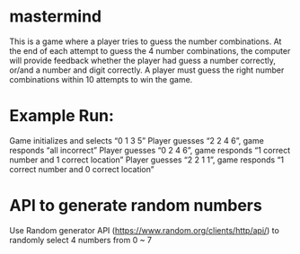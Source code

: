 # mastermind

This is a game where a player tries to guess the number combinations. 
At the end of each attempt to guess the 4 number combinations, 
the computer will provide feedback whether the player had guess a number correctly, 
or/and a number and digit correctly. A player must guess the 
right number combinations within 10 attempts to win the game.

# Example Run:

Game initializes and selects “0 1 3 5”
Player guesses “2 2 4 6”, game responds “all incorrect”
Player guesses “0 2 4 6”, game responds “1 correct number and 1 correct location”
Player guesses “2 2 1 1”, game responds “1 correct number and 0 correct location”

# API to generate random numbers
Use Random generator API (https://www.random.org/clients/http/api/) 
to randomly select 4 numbers from 0 ~ 7